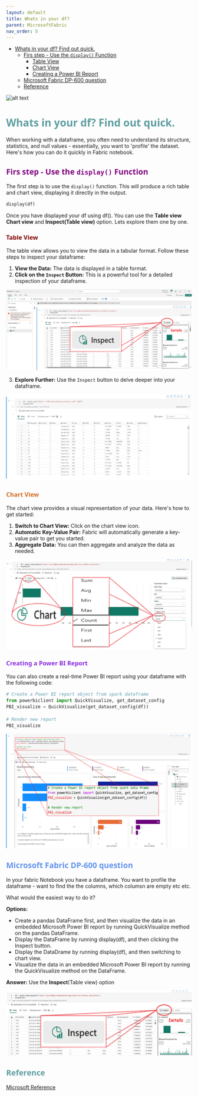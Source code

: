 ```yaml
---
layout: default
title: Whats in your df?
parent: MicrosoftFabric
nav_order: 5
---
```


- [Whats in your df? Find out quick.](#whats-in-your-df-find-out-quick)
  - [Firs step - Use the `display()` Function](#firs-step---use-the-display-function)
    - [Table View](#table-view)
    - [Chart View](#chart-view)
    - [Creating a Power BI Report](#creating-a-power-bi-report)
  - [Microsoft Fabric DP-600 question](#microsoft-fabric-dp-600-question)
  - [Reference](#reference)

![alt text](image-6.png)

# <span style="color: CadetBlue; font-family: Segoe UI, sans-serif;">Whats in your df? Find out quick.</span>

When working with a dataframe, you often need to understand its structure, statistics, and null values - essentially, you want to 'profile' the dataset. Here's how you can do it quickly in Fabric notebook.

## <span style="color: Purple; font-family: Segoe UI, sans-serif;">Firs step - Use the `display()` Function

The first step is to use the `display()` function. This will produce a rich table and chart view, displaying it directly in the output.

```python
display(df)
```
Once you have displayed your df using df(). You can use the **Table view** **Chart view** and **Inspect(Table view)** option. Lets explore them one by one.

### <span style="color: Maroon; font-family: Segoe UI, sans-serif;">Table View

The table view allows you to view the data in a tabular format. Follow these steps to inspect your dataframe:

1. **View the Data:** The data is displayed in a table format.
2. **Click on the `Inspect` Button:** This is a powerful tool for a detailed inspection of your dataframe.

![Table View](image-3.png)

3. **Explore Further:** Use the `Inspect` button to delve deeper into your dataframe.

![Dataframe Inspection](rich-dataframe-preview.gif)

### <span style="color: Chocolate; font-family: Segoe UI, sans-serif;">Chart View

The chart view provides a visual representation of your data. Here's how to get started:

1. **Switch to Chart View:** Click on the chart view icon.
2. **Automatic Key-Value Pair:** Fabric will automatically generate a key-value pair to get you started.
3. **Aggregate Data:** You can then aggregate and analyze the data as needed.

![Chart View](image-4.png)

### <span style="color: BlueViolet; font-family: Segoe UI, sans-serif;">Creating a Power BI Report

You can also create a real-time Power BI report using your dataframe with the following code:

```python
# Create a Power BI report object from spark dataframe
from powerbiclient import QuickVisualize, get_dataset_config
PBI_visualize = QuickVisualize(get_dataset_config(df))

# Render new report
PBI_visualize
```

![Power BI Report](image-5.png)

## <span style="color: CornflowerBlue; font-family: Segoe UI, sans-serif;">Microsoft Fabric DP-600 question

In your fabric Notebook you have a dataframe. You want to profile the dataframe - want to find the the columns, which columsn are empty etc etc.

What would the easiest way to do it?

**Options:**

- Create a pandas DataFrame first, and then visualize the data in an embedded Microsoft Power BI report by running QuickVisualize method on the pandas DataFrame.
- Display the DataFrame by running display(df), and then clicking the Inspect button.
- Display the DataDrame by running display(df), and then switching to chart view.
- Visualize the data in an embedded Microsoft Power BI report by running the QuickVisualize method on the DataFrame.

**Answer:** Use the **Inspect**(Table view) option

![alt text](image-7.png)

## <span style="color: CadetBlue; font-family: Segoe UI, sans-serif;">Reference

[Microsoft Reference](https://learn.microsoft.com/en-us/fabric/data-engineering/notebook-visualization)